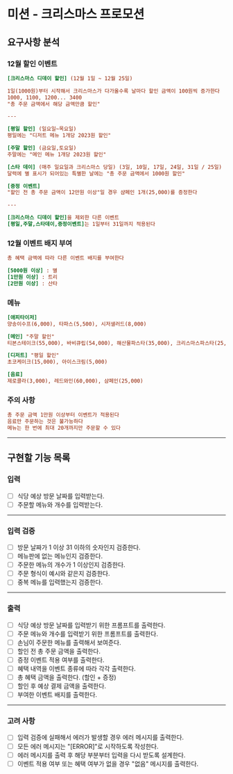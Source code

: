 # 미션 - 크리스마스 프로모션

## 요구사항 분석

### 12월 할인 이벤트

```ini
[크리스마스 디데이 할인] (12월 1일 ~ 12월 25일)

1일(1000원)부터 시작해서 크리스마스가 다가올수록 날마다 할인 금액이 100원씩 증가한다
1000, 1100, 1200... 3400 
"총 주문 금액에서 해당 금액만큼 할인"

---

[평일 할인] (일요일~목요일)
평일에는 "디저트 메뉴 1개당 2023원 할인"

[주말 할인] (금요일,토요일)
주말에는 "메인 메뉴 1개당 2023원 할인"

[스타 데이] (매주 일요일과 크리스마스 당일) (3일, 10일, 17일, 24일, 31일 / 25일) 
달력에 별 표시가 되어있는 특별한 날에는 "총 주문 금액에서 1000원 할인"

[증정 이벤트]
"할인 전 총 주문 금액이 12만원 이상"일 경우 샴페인 1개(25,000)를 증정한다

---

[크리스마스 디데이 할인]을 제외한 다른 이벤트
[평일,주말,스타데이,증정이벤트]는 1일부터 31일까지 적용된다
```

### 12월 이벤트 배지 부여

```ini
총 혜택 금액에 따라 다른 이벤트 배지를 부여한다

[5000원 이상] : 별
[1만원 이상] : 트리
[2만원 이상] : 산타
```

### 메뉴

```ini
[애피타이저]
양송이수프(6,000), 타파스(5,500), 시저샐러드(8,000)

[메인] "주말 할인"
티본스테이크(55,000), 바비큐립(54,000), 해산물파스타(35,000), 크리스마스파스타(25,000)

[디저트] "평일 할인"
초코케이크(15,000), 아이스크림(5,000)

[음료]
제로콜라(3,000), 레드와인(60,000), 샴페인(25,000)
```

### 주의 사항

```ini
총 주문 금액 1만원 이상부터 이벤트가 적용된다
음료만 주문하는 것은 불가능하다
메뉴는 한 번에 최대 20개까지만 주문할 수 있다
```

---

## 구현할 기능 목록

### 입력

- [ ] 식당 예상 방문 날짜를 입력받는다.
- [ ] 주문할 메뉴와 개수를 입력받는다.

---

### 입력 검증

- [ ] 방문 날짜가 1 이상 31 이하의 숫자인지 검증한다.
- [ ] 메뉴판에 없는 메뉴인지 검증한다.
- [ ] 주문한 메뉴의 개수가 1 이상인지 검증한다.
- [ ] 주문 형식이 예시와 같은지 검증한다.
- [ ] 중복 메뉴를 입력했는지 검증한다.

---

### 출력

- [ ] 식당 예상 방문 날짜를 입력받기 위한 프롬프트를 출력한다.
- [ ] 주문 메뉴와 개수를 입력받기 위한 프롬프트를 출력한다.
- [ ] 손님이 주문한 메뉴를 출력해서 보여준다.
- [ ] 할인 전 총 주문 금액을 출력한다.
- [ ] 증정 이벤트 적용 여부를 출력한다.
- [ ] 혜택 내역을 이벤트 종류에 따라 각각 출력한다.
- [ ] 총 혜택 금액을 출력한다. (할인 + 증정)
- [ ] 할인 후 예상 결제 금액을 출력한다.
- [ ] 부여한 이벤트 배지를 출력한다.

---

### 고려 사항

- [ ] 입력 검증에 실패해서 에러가 발생할 경우 에러 메시지를 출력한다.
- [ ] 모든 에러 메시지는 "[ERROR]"로 시작하도록 작성한다.
- [ ] 에러 메시지를 출력 후 해당 부분부터 입력을 다시 받도록 설계한다.
- [ ] 이벤트 적용 여부 또는 혜택 여부가 없을 경우 "없음" 메시지를 출력한다.